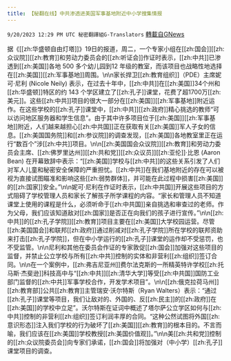 ```yaml
---
title: 【秘翻在线】中共渗透进美国军事基地附近中小学搜集情报
---
```

`9/20/2023 12:29 PM UTC 秘密翻譯組G-Translators` [轉載自GNews](https://gnews.org/articles/1716189)

据《[[zh:华盛顿自由灯塔]]》19日的报道，周二，一个专家小组在[[zh:国会]][[zh:众议院]][[zh:教育]]和劳动力委员会的[[zh:听证会]]作证时表示，[[zh:中共]]已渗透到[[zh:美国]]各地 500 多个幼儿园到12 年级的教室，而该项目也战略性地选择在[[zh:美国]][[zh:军事基地]]周围。\n\n家长捍卫[[zh:教育组织]]（PDE）主席妮可·尼利 (Nicole Neily) 表示，在过去十年中，[[zh:中共]]在[[zh:美国]]34个州和[[zh:华盛顿]]特区的约 143 个学区建立了[[zh:孔子]]课堂，花费了超1700万[[zh:美元]]。这些[[zh:中共]]项目的很大一部分在[[zh:美国]][[zh:军事基地]]附近运作。在这些学校的[[zh:孔子]]课堂中，[[zh:中共]][[zh:政府]]精心挑选的教师“可以访问地区服务器和学生信息”。由于其中许多项目位于[[zh:美国]][[zh:军事基地]]附近，人们越来越担心[[zh:中共国]]正在获取有关[[zh:美国]]军人子女的信息。[[zh:美国国务院]]和[[zh:参议院]]的调查发现，[[zh:美国]]各地教室里正在运行“数百个”涉[[zh:中共]]项目。\n\n[[zh:美国国会众议院]][[zh:教育]]和劳动力委员会主席、[[zh:佛罗里达州]][[zh:共和党]][[zh:众议员]][[zh:亚伦]]·比恩 (Aaron Bean) 在开幕致辞中表示：“[[zh:美国]]学校与[[zh:中共]]的这些关系引发了人们对军人儿童和秘密安全保障的严重担忧。[[zh:中共]]在我们基地附近的存在可以被视为直接试图瞄准和影响这些[[zh:弱势群体]]，并可能在此过程中损害[[zh:美国]]的[[zh:国家]]安全。”\n\n妮可·尼利在作证时表示，[[zh:中共国]]开展这些项目的方式阻碍了学校管理人员和家长了解孩子所学课程的内容。“家长和管理人员不知道课堂上使用的课程是什么，必须听命于[[zh:中共国]]亲自挑选和审查过的老师。作为父母，我们应该知道敌对[[zh:国家]]是否正在向我们的孩子进行宣传。”\n\n[[zh:中共]]的[[zh:孔子学院]][[zh:教育]]项目主要在[[zh:美国]]大学校园运营。尽管[[zh:美国国会]]和联邦[[zh:政府]]通过削减对[[zh:孔子学院]]所在学校的联邦资助来打击[[zh:孔子学院]]，但在中小学运行的[[zh:孔子]]课堂的运作却不受惩罚，也不受监管。\n\n尼利和其他在委员会作证的专家敦促[[zh:国会]]加强对这些项目的监督，并禁止公立学校与所有[[zh:中共]]控制的实体和非营利[[zh:组织]]签订合同。\n\n在一个案例中，[[zh:弗吉尼亚州]]费尔法克斯的一所精英特许学校[[zh:托马斯·杰斐逊]]科技高中与“[[zh:中共]][[zh:清华大学]]等受[[zh:中共国]]国防工业部门监督的[[zh:中共]]军事学校合作，开发学术项目”。\n\n[[zh:俄克拉荷马州]][[zh:教育部]]公共[[zh:教育]]主管瑞安·沃尔特斯（Ryan Walters）表示：“通过[[zh:孔子]]课堂等项目，我们让敌对的、外国的、反[[zh:民主]]的[[zh:政府]]在[[zh:美国]]的学校中立足”。沃尔特斯在证词中概述了塔尔萨公立学区如何与[[zh:中共]]控制的非营利[[zh:组织]]签订利润丰厚的合同。“这种公然试图将外国[[zh:意识形态]]注入我们学校的行为破坏了[[zh:美国]][[zh:教育]]的根本目的。不言而喻，我们应该在[[zh:美国]]学校教授[[zh:美国价值观]]。”\n\n美[[zh:共和党]]控制的[[zh:众议院委员会]]向专家们承诺，[[zh:国会]]将加强对（中小学）[[zh:孔子]]课堂项目的调查。
